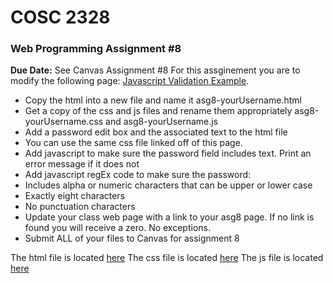# **COSC 2328**
### **Web Programming Assignment #8**
**Due Date:** See Canvas Assignment #8 
For this assginement you are to modify the following page: [Javascript Validation Example](http://jbryan2.create.stedwards.edu/cosc2328/asg8Example.html).

* Copy the html into a new file and name it asg8-yourUsername.html
* Get a copy of the css and js files and rename them appropriately asg8-yourUsername.css and asg8-yourUsername.js
* Add a password edit box and the associated text to the html file
* You can use the same css file linked off of this page.
* Add javascript to make sure the password field includes text. Print an error message if it does not
* Add javascript regEx code to make sure the password:
* Includes alpha or numeric characters that can be upper or lower case
* Exactly eight characters
* No punctuation characters
* Update your class web page with a link to your asg8 page. If no link is found you will receive a zero. No exceptions.
* Submit ALL of your files to Canvas for assignment 8

The html file is located [here](http://www.jbryan2.create.stedwards.edu/cosc2328/asg8Example.html.txt) 
The css file is located [here](http://www.jbryan2.create.stedwards.edu/cosc2328/css/asg8Example.css)
The js file is located [here](http://www.jbryan2.create.stedwards.edu/cosc2328/js/asg8Example.js)
